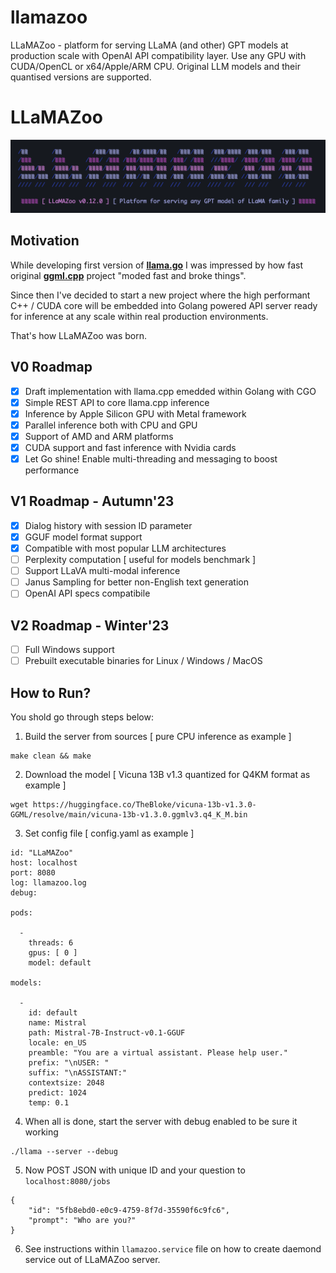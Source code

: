 # llamazoo

LLaMAZoo - platform for serving LLaMA (and other) GPT models at production scale with OpenAI API compatibility layer. Use any GPU with CUDA/OpenCL or x64/Apple/ARM CPU. Original LLM models and their quantised versions are supported.

# LLaMAZoo

![](./logo.png?raw=true)

## Motivation

While developing first version of **[llama.go](https://github.com/gotzmann/llama.go)** I was impressed by how fast original **[ggml.cpp](https://github.com/ggerganov/llama.cpp)** project "moded fast and broke things".

Since then I've decided to start a new project where the high performant C++ / CUDA core will be embedded into Golang powered API server ready for inference at any scale within real production environments.

That's how LLaMAZoo was born.

## V0 Roadmap

- [x] Draft implementation with llama.cpp emedded within Golang with CGO
- [x] Simple REST API to core llama.cpp inference
- [x] Inference by Apple Silicon GPU with Metal framework
- [x] Parallel inference both with CPU and GPU
- [x] Support of AMD and ARM platforms
- [x] CUDA support and fast inference with Nvidia cards
- [x] Let Go shine! Enable multi-threading and messaging to boost performance

## V1 Roadmap - Autumn'23

- [x] Dialog history with session ID parameter
- [x] GGUF model format support
- [x] Compatible with most popular LLM architectures
- [ ] Perplexity computation [ useful for models benchmark ]
- [ ] Support LLaVA multi-modal inference
- [ ] Janus Sampling for better non-English text generation
- [ ] OpenAI API specs compatibile

## V2 Roadmap - Winter'23

- [ ] Full Windows support
- [ ] Prebuilt executable binaries for Linux / Windows / MacOS

## How to Run?

You shold go through steps below:

1) Build the server from sources [ pure CPU inference as example ]

```shell
make clean && make
```

2) Download the model [ Vicuna 13B v1.3 quantized for Q4KM format as example ]

```shell
wget https://huggingface.co/TheBloke/vicuna-13b-v1.3.0-GGML/resolve/main/vicuna-13b-v1.3.0.ggmlv3.q4_K_M.bin
```

3) Set config file [ config.yaml as example ] 

```shell
id: "LLaMAZoo"
host: localhost
port: 8080
log: llamazoo.log
debug:

pods: 

  -
    threads: 6
    gpus: [ 0 ]
    model: default

models:

  -
    id: default
    name: Mistral
    path: Mistral-7B-Instruct-v0.1-GGUF
    locale: en_US
    preamble: "You are a virtual assistant. Please help user."
    prefix: "\nUSER: "
    suffix: "\nASSISTANT:"
    contextsize: 2048
    predict: 1024
    temp: 0.1
```    

4) When all is done, start the server with debug enabled to be sure it working

```shell
./llama --server --debug
```

5) Now POST JSON with unique ID and your question to `localhost:8080/jobs`

```shell
{
    "id": "5fb8ebd0-e0c9-4759-8f7d-35590f6c9fc6",
    "prompt": "Who are you?"
}
```

6) See instructions within `llamazoo.service` file on how to create daemond service out of LLaMAZoo server.